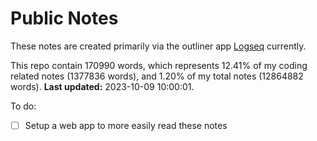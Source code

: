 # Public Notes

These notes are created primarily via the outliner app [Logseq](https://github.com/logseq/logseq) currently.

This repo contain 170990 words, which represents 12.41% of my coding related notes (1377836 words), and 1.20% of my total notes (12864882 words). **Last updated:** 2023-10-09 10:00:01. 

To do:

- [ ] Setup a web app to more easily read these notes
